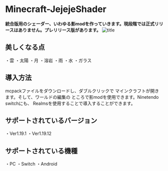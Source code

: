 # Minecraft-JejejeShader

**統合版用のシェーダー、いわゆる影modを作っていきます。現段階では正式リリースはありません。プレリリース版があります。**
![title](https://user-images.githubusercontent.com/87007186/174525515-d4fb6a19-7c2b-44b7-adf1-8403e0c3614b.png)
## 美しくなる点
・雲
・太陽
・月
・溶岩
・雨
・水
・ガラス
## 導入方法
mcpackファイルをダウンロードし、ダブルクリックで
マインクラフトが開きます。そして、ワールドの編集の
ところで影modを使用できます。Ninetendo switchにも、
Realmsを使用することで導入することができます。
## サポートされているバージョン
・Ver1.19.1 ・Ver1.19.12
## サポートされている機種
・PC ・Switch ・Android
